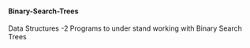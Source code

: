 #### Binary-Search-Trees
Data Structures -2 Programs to under stand working with Binary Search Trees
